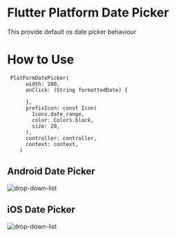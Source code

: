 # Flutter Platform Date Picker

This provide default os date picker behaviour

# How to Use
```          
 PlatFormDatePicker(
      width: 200,
      onClick: (String formattedDate) {
        
      },
      prefixIcon: const Icon(
        Icons.date_range,
        color: Colors.black,
        size: 20,
      ),
      controller: controller,
      context: context,
    )
```

## Android Date Picker
![drop-down-list](https://github.com/Keshav3097/Flutter-Platform-Date-Picker/blob/main/datepicker_android.png)

## iOS Date Picker
![drop-down-list](https://github.com/Keshav3097/Flutter-Platform-Date-Picker/blob/main/datepicker_ios.png)